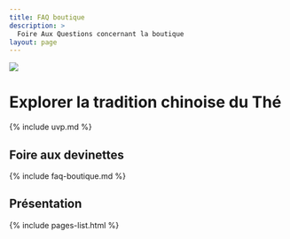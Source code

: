 ```yaml
---
title: FAQ boutique
description: >
  Foire Aux Questions concernant la boutique
layout: page
---
```


![](/assets/media/accueil_2.jpg)

# Explorer la tradition chinoise du Thé

{% include uvp.md %}

## Foire aux devinettes 

{% include faq-boutique.md %}

## Présentation

{% include pages-list.html %}
